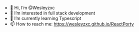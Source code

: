 - 👋 Hi, I’m @Wesleyzxc
- 👀 I’m interested in full stack development
- 🌱 I’m currently learning Typescript
- 📫 How to reach me: https://wesleyzxc.github.io/ReactPorty

<!---
Wesleyzxc/Wesleyzxc is a ✨ special ✨ repository because its `README.md` (this file) appears on your GitHub profile.
You can click the Preview link to take a look at your changes.
--->
